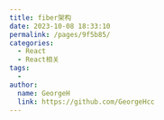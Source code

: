 ```yaml
---
title: fiber架构
date: 2023-10-08 18:33:10
permalink: /pages/9f5b85/
categories:
  - React
  - React相关
tags:
  - 
author: 
  name: GeorgeH
  link: https://github.com/GeorgeHcc
---
```

